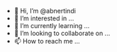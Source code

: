 - 👋 Hi, I’m @abnertindi
- 👀 I’m interested in ...
- 🌱 I’m currently learning ...
- 💞️ I’m looking to collaborate on ...
- 📫 How to reach me ...

<!---
abnertindi/abnertindi is a ✨ special ✨ repository because its `README.md` (this file) appears on your GitHub profile.
You can click the Preview link to take a look at your changes.
--->
